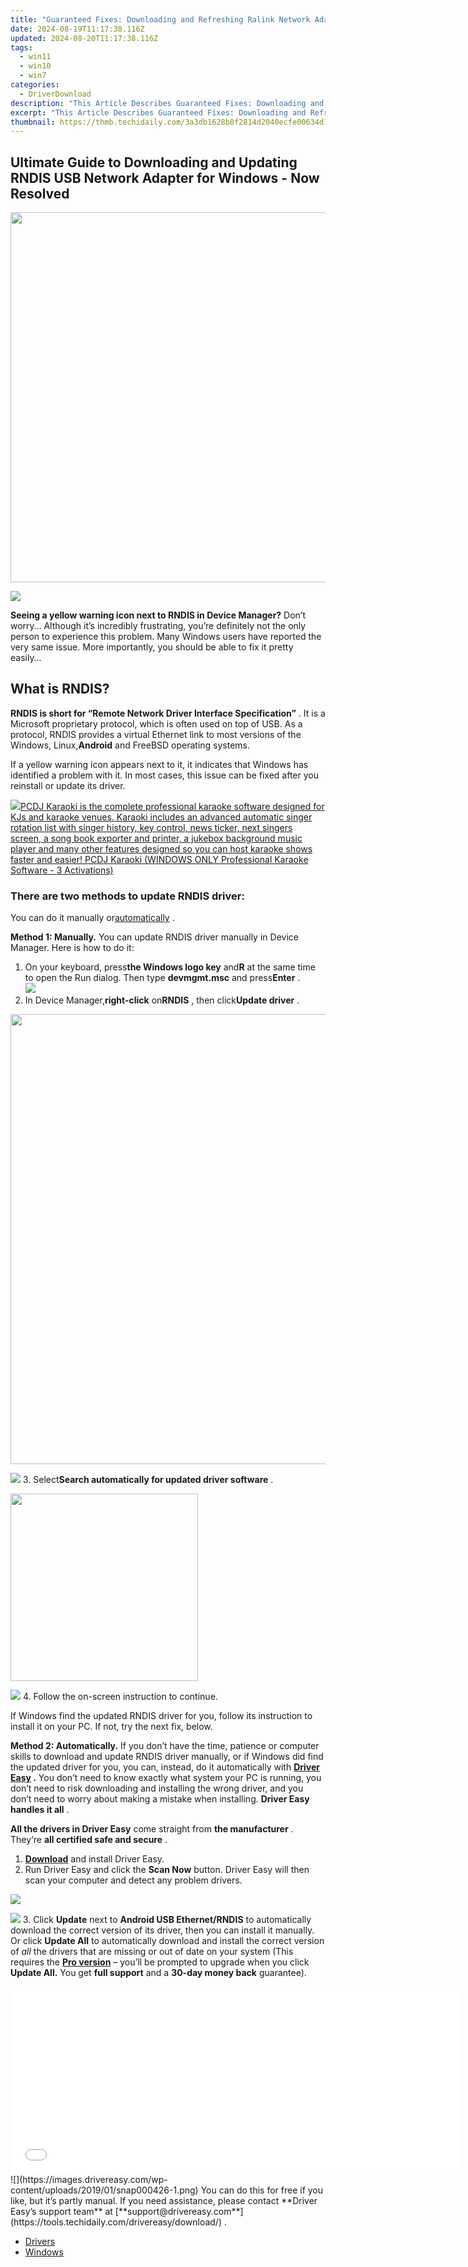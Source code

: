 ```yaml
---
title: "Guaranteed Fixes: Downloading and Refreshing Ralink Network Adapters on Your Windows PC"
date: 2024-08-19T11:17:38.116Z
updated: 2024-08-20T11:17:38.116Z
tags:
  - win11
  - win10
  - win7
categories:
  - DriverDownload
description: "This Article Describes Guaranteed Fixes: Downloading and Refreshing Ralink Network Adapters on Your Windows PC"
excerpt: "This Article Describes Guaranteed Fixes: Downloading and Refreshing Ralink Network Adapters on Your Windows PC"
thumbnail: https://thmb.techidaily.com/3a3db1628b8f2814d2040ecfe00634d164ea4b5f3058a85b825026993cb96502.jpg
---
```


## Ultimate Guide to Downloading and Updating RNDIS USB Network Adapter for Windows - Now Resolved

<!-- affiliate ads begin -->
<a href="https://mushroom-supplies.sjv.io/c/5597632/1692242/18134" target="_top" id="1692242"><img src="//a.impactradius-go.com/display-ad/18134-1692242" border="0" alt="" width="834" height="592"/></a><img height="0" width="0" src="https://imp.pxf.io/i/5597632/1692242/18134" style="position:absolute;visibility:hidden;" border="0" />
<!-- affiliate ads end -->
![](https://images.drivereasy.com/wp-content/uploads/2019/01/Snap920.png)

 **Seeing a yellow warning icon next to RNDIS in Device Manager?** Don’t worry… Although it’s incredibly frustrating, you’re definitely not the only person to experience this problem. Many Windows users have reported the very same issue. More importantly, you should be able to fix it pretty easily…

## What is RNDIS?

 **RNDIS is short for “Remote Network Driver Interface Specification”** . It is a Microsoft proprietary protocol, which is often used on top of USB. As a protocol, RNDIS provides a virtual Ethernet link to most versions of the Windows, Linux,**Android** and FreeBSD operating systems.

 If a yellow warning icon appears next to it, it indicates that Windows has identified a problem with it. In most cases, this issue can be fixed after you reinstall or update its driver.

<!-- affiliate ads begin -->
<a href="https://shop.pcdj.com/order/checkout.php?PRODS=4698832&QTY=1&AFFILIATE=108875&CART=1"> <img src="https://secure.avangate.com/images/merchant/47f4b6321e9fd8e8f7326a6adc1a7c1e/products/karaoki-new-searchresultspane.jpg" border="0">PCDJ Karaoki is the complete professional karaoke software designed for KJs and karaoke venues. Karaoki includes an advanced automatic singer rotation list with singer history, key control, news ticker, next singers screen, a song book exporter and printer, a jukebox background music player and many other features designed so you can host karaoke shows faster and easier! 
 PCDJ Karaoki (WINDOWS ONLY Professional Karaoke Software - 3 Activations)</a>
<!-- affiliate ads end -->
### **There are two methods to update RNDIS driver:**

 You can do it manually or[automatically](https://tools.techidaily.com/drivereasy/download/) .

**Method 1: Manually.**  You can update RNDIS driver manually in Device Manager. Here is how to do it:

1. On your keyboard, press**the Windows logo key** and**R** at the same time to open the Run dialog. Then type **devmgmt.msc** and press**Enter** .  
![](https://images.drivereasy.com/wp-content/uploads/2019/01/snap000428.png)
2. In Device Manager,**right-click** on**RNDIS** , then click**Update driver** .  
<!-- affiliate ads begin -->
<a href="https://lightailing.sjv.io/c/5597632/1638364/17190" target="_top" id="1638364"><img src="//a.impactradius-go.com/display-ad/17190-1638364" border="0" alt="" width="1280" height="720"/></a><img height="0" width="0" src="https://imp.pxf.io/i/5597632/1638364/17190" style="position:absolute;visibility:hidden;" border="0" />
<!-- affiliate ads end -->
![](https://images.drivereasy.com/wp-content/uploads/2019/01/snap000429.png)
3. Select**Search automatically for updated driver software** .  
<!-- affiliate ads begin -->
<a href="https://coinrule.sjv.io/c/5597632/1958374/18409" target="_top" id="1958374"><img src="//a.impactradius-go.com/display-ad/18409-1958374" border="0" alt="" width="300" height="300"/></a><img height="0" width="0" src="https://imp.pxf.io/i/5597632/1958374/18409" style="position:absolute;visibility:hidden;" border="0" />
<!-- affiliate ads end -->
![](https://images.drivereasy.com/wp-content/uploads/2019/01/snap000430-1.png)
4. Follow the on-screen instruction to continue.

 If Windows find the updated RNDIS driver for you, follow its instruction to install it on your PC. If not, try the next fix, below.

 **Method 2: Automatically.**  If you don’t have the time, patience or computer skills to download and update RNDIS driver manually, or if Windows did find the updated driver for you, you can, instead, do it automatically with **[Driver Easy](https://tools.techidaily.com/drivereasy/download/) .**  You don’t need to know exactly what system your PC is running, you don’t need to risk downloading and installing the wrong driver, and you don’t need to worry about making a mistake when installing. **Driver Easy handles it all** .

**All the drivers in Driver Easy** come straight from **the manufacturer** . They‘re **all certified safe and secure** .

1. **[Download](https://tools.techidaily.com/drivereasy/download/)**  and install Driver Easy.
2. Run Driver Easy and click the **Scan Now**  button. Driver Easy will then scan your computer and detect any problem drivers.  
<!-- affiliate ads begin -->
<a href="https://shop.copernic.com/order/checkout.php?PRODS=41033101&QTY=1&AFFILIATE=108875&CART=1"><img src="https://secure.2checkout.com/images/merchant/8d30aa96e72440759f74bd2306c1fa3d/Copernic-2023-Affiliate-728x90-Elite.png" border="0"></a>
<!-- affiliate ads end -->
![](https://images.drivereasy.com/wp-content/uploads/2019/01/snap000425.png)
3. Click **Update**  next to **Android USB Ethernet/RNDIS** to automatically download the correct version of its driver, then you can install it manually. Or click **Update All**  to automatically download and install the correct version of _all_  the drivers that are missing or out of date on your system (This requires the **[Pro version](https://tools.techidaily.com/drivereasy/download/)**  – you’ll be prompted to upgrade when you click **Update All.** You get **full support**  and a **30-day money back**  guarantee).  
<!-- affiliate ads begin -->
<iframe id="iframe_672" src="//a.impactradius-go.com/gen-ad-code/5597632/1959812/17834/" width="720" height="300" scrolling="no" frameborder="0" marginheight="0" marginwidth="0"></iframe>
<!-- affiliate ads end -->
![](https://images.drivereasy.com/wp-content/uploads/2019/01/snap000426-1.png)  
 You can do this for free if you like, but it’s partly manual.  
 If you need assistance, please contact **Driver Easy’s support team** at [**support@drivereasy.com**](https://tools.techidaily.com/drivereasy/download/) .

* [Drivers](https://tools.techidaily.com/drivereasy/download/)
* [Windows](https://tools.techidaily.com/drivereasy/download/)

<ins class="adsbygoogle"
     style="display:block"
     data-ad-format="autorelaxed"
     data-ad-client="ca-pub-7571918770474297"
     data-ad-slot="1223367746"></ins>



<ins class="adsbygoogle"
     style="display:block"
     data-ad-client="ca-pub-7571918770474297"
     data-ad-slot="8358498916"
     data-ad-format="auto"
     data-full-width-responsive="true"></ins>


